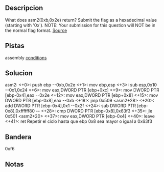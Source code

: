 ## Descripcion
What does asm2(0xb,0x2e) return? Submit the flag as a hexadecimal value (starting with '0x'). NOTE: Your submission for this question will NOT be in the normal flag format. [Source](https://jupiter.challenges.picoctf.org/static/717467c8c8b4332ea5873ad8fe7b2dad/test.S)

## Pistas
assembly [conditions](https://www.tutorialspoint.com/assembly_programming/assembly_conditions.htm)

## Solucion
asm2:
	<+0>:	push   ebp --0xb,0x2e
	<+1>:	mov    ebp,esp
	<+3>:	sub    esp,0x10 --0x1,0x24
	<+6>:	mov    eax,DWORD PTR [ebp+0xc] 
	<+9>:	mov    DWORD PTR [ebp-0x4],eax --0x2e
	<+12>:	mov    eax,DWORD PTR [ebp+0x8]
	<+15>:	mov    DWORD PTR [ebp-0x8],eax --0xb
	<+18>:	jmp    0x509 <asm2+28>
	<+20>:	add    DWORD PTR [ebp-0x4],0x1 --0x2f
	<+24>:	sub    DWORD PTR [ebp-0x8],0xffffff80 --
	<+28>:	cmp    DWORD PTR [ebp-0x8],0x63f3
	<+35>:	jle    0x501 <asm2+20>
	<+37>:	mov    eax,DWORD PTR [ebp-0x4]
	<+40>:	leave  
	<+41>:	ret 
Repetir el ciclo hasta que ebp 0x8 sea mayor o igual a 0x63f3

## Bandera
0xf6

## Notas





